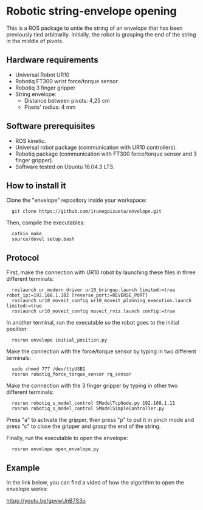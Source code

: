 # Robotic string-envelope opening
This is a ROS package to untie the string of an envelope that has been previously tied arbitrarily. Initially, the robot is grasping the end of the string in the middle of pivots.
## Hardware requirements
- Universal Robot UR10
- Robotiq FT300 wrist force/torque sensor
- Robotiq 3 finger gripper
- String envelope:
    - Distance between pivots: 4,25 cm
    - Pivots' radius: 4 mm
## Software prerequisites
- ROS kinetic. 
- Universal robot package (communication with UR10 controllers).
- Robotiq package (communication with FT300 force/torque sensor and 3 finger gripper). 
- Software tested on Ubuntu 16.04.3 LTS.
## How to install it
Clone the "envelope" repository inside your workspace:
```
  git clone https://github.com/irunegoizueta/envelope.git
```
Then, compile the executables:
```
  catkin_make
  source/devel setup.bash
```

## Protocol
First, make the connection with UR10 robot by launching these files in three different terminals:
```
  roslaunch ur_modern_driver ur10_bringup.launch limited:=true robot_ip:=192.168.1.102 [reverse_port:=REVERSE_PORT]
  roslaunch ur10_moveit_config ur10_moveit_planning_execution.launch limited:=true
  roslaunch ur10_moveit_config moveit_rviz.launch config:=true
```
In another terminal, run the executable so the robot goes to the initial position:
```
  rosrun envelope initial_position.py
```
Make the connection with the force/torque sensor by typing in two different terminals:
```
  sudo chmod 777 /dev/ttyUSB1
  rosrun robotiq_force_torque_sensor rq_sensor
```
Make the connection with the 3 finger gripper by typing in other two different terminals:
```
  rosrun robotiq_s_model_control SModelTcpNode.py 192.168.1.11
  rosrun robotiq_s_model_control SModelSimpleController.py
```
Press "a" to activate the gripper, then press "p" to put it in pinch mode and press "c" to close the gripper and grasp the end of the string. 

Finally, run the executable to open the envelope:
```
  rosrun envelope open_envelope.py
```

## Example
In the link below, you can find a video of how the algorithm to open the envelope works: 

https://youtu.be/gpvwUnB7S3o
